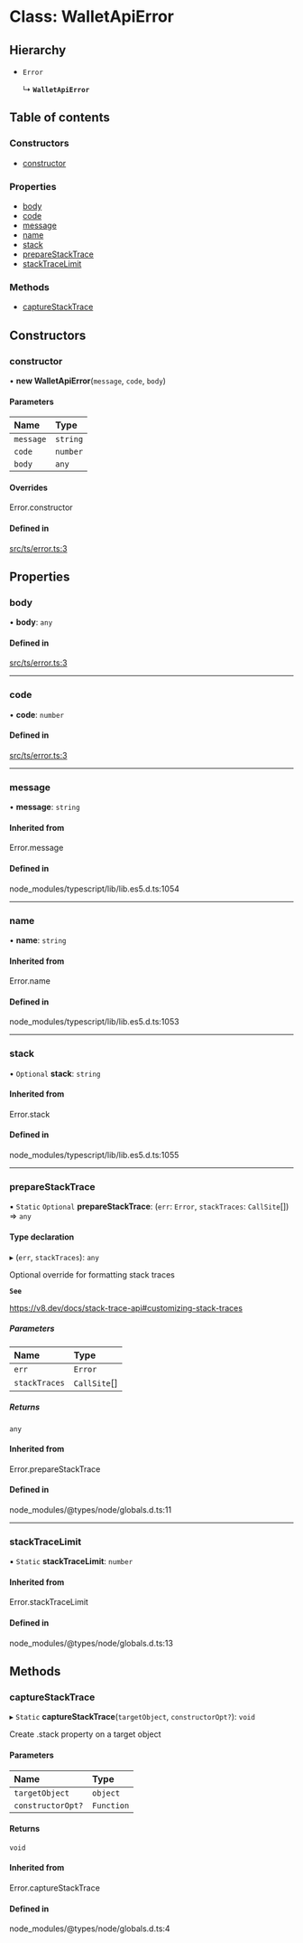 # Class: WalletApiError

## Hierarchy

- `Error`

  ↳ **`WalletApiError`**

## Table of contents

### Constructors

- [constructor](WalletApiError.md#constructor)

### Properties

- [body](WalletApiError.md#body)
- [code](WalletApiError.md#code)
- [message](WalletApiError.md#message)
- [name](WalletApiError.md#name)
- [stack](WalletApiError.md#stack)
- [prepareStackTrace](WalletApiError.md#preparestacktrace)
- [stackTraceLimit](WalletApiError.md#stacktracelimit)

### Methods

- [captureStackTrace](WalletApiError.md#capturestacktrace)

## Constructors

### constructor

• **new WalletApiError**(`message`, `code`, `body`)

#### Parameters

| Name | Type |
| :------ | :------ |
| `message` | `string` |
| `code` | `number` |
| `body` | `any` |

#### Overrides

Error.constructor

#### Defined in

[src/ts/error.ts:3](https://gitlab.com/i3-market/code/wp3/t3.2/i3m-wallet-monorepo/-/blob/2f29603/packages/wallet-protocol-api/src/ts/error.ts#L3)

## Properties

### body

• **body**: `any`

#### Defined in

[src/ts/error.ts:3](https://gitlab.com/i3-market/code/wp3/t3.2/i3m-wallet-monorepo/-/blob/2f29603/packages/wallet-protocol-api/src/ts/error.ts#L3)

___

### code

• **code**: `number`

#### Defined in

[src/ts/error.ts:3](https://gitlab.com/i3-market/code/wp3/t3.2/i3m-wallet-monorepo/-/blob/2f29603/packages/wallet-protocol-api/src/ts/error.ts#L3)

___

### message

• **message**: `string`

#### Inherited from

Error.message

#### Defined in

node_modules/typescript/lib/lib.es5.d.ts:1054

___

### name

• **name**: `string`

#### Inherited from

Error.name

#### Defined in

node_modules/typescript/lib/lib.es5.d.ts:1053

___

### stack

• `Optional` **stack**: `string`

#### Inherited from

Error.stack

#### Defined in

node_modules/typescript/lib/lib.es5.d.ts:1055

___

### prepareStackTrace

▪ `Static` `Optional` **prepareStackTrace**: (`err`: `Error`, `stackTraces`: `CallSite`[]) => `any`

#### Type declaration

▸ (`err`, `stackTraces`): `any`

Optional override for formatting stack traces

**`See`**

https://v8.dev/docs/stack-trace-api#customizing-stack-traces

##### Parameters

| Name | Type |
| :------ | :------ |
| `err` | `Error` |
| `stackTraces` | `CallSite`[] |

##### Returns

`any`

#### Inherited from

Error.prepareStackTrace

#### Defined in

node_modules/@types/node/globals.d.ts:11

___

### stackTraceLimit

▪ `Static` **stackTraceLimit**: `number`

#### Inherited from

Error.stackTraceLimit

#### Defined in

node_modules/@types/node/globals.d.ts:13

## Methods

### captureStackTrace

▸ `Static` **captureStackTrace**(`targetObject`, `constructorOpt?`): `void`

Create .stack property on a target object

#### Parameters

| Name | Type |
| :------ | :------ |
| `targetObject` | `object` |
| `constructorOpt?` | `Function` |

#### Returns

`void`

#### Inherited from

Error.captureStackTrace

#### Defined in

node_modules/@types/node/globals.d.ts:4
